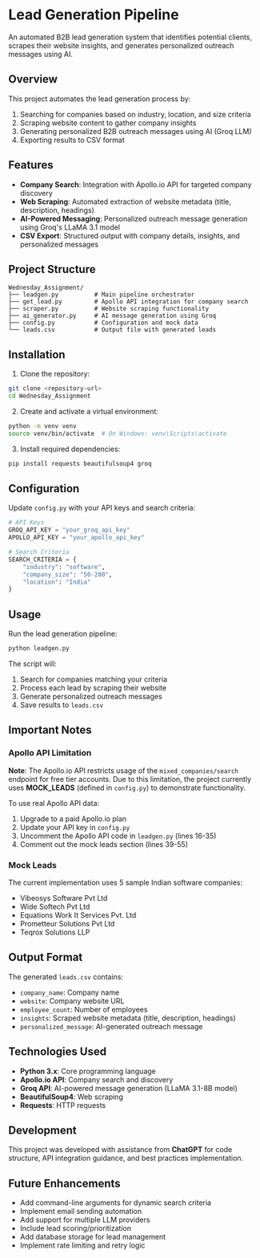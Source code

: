 # Lead Generation Pipeline

An automated B2B lead generation system that identifies potential clients, scrapes their website insights, and generates personalized outreach messages using AI.

## Overview

This project automates the lead generation process by:
1. Searching for companies based on industry, location, and size criteria
2. Scraping website content to gather company insights
3. Generating personalized B2B outreach messages using AI (Groq LLM)
4. Exporting results to CSV format

## Features

- **Company Search**: Integration with Apollo.io API for targeted company discovery
- **Web Scraping**: Automated extraction of website metadata (title, description, headings)
- **AI-Powered Messaging**: Personalized outreach message generation using Groq's LLaMA 3.1 model
- **CSV Export**: Structured output with company details, insights, and personalized messages

## Project Structure

```
Wednesday_Assignment/
├── leadgen.py          # Main pipeline orchestrator
├── get_lead.py         # Apollo API integration for company search
├── scraper.py          # Website scraping functionality
├── ai_generator.py     # AI message generation using Groq
├── config.py           # Configuration and mock data
└── leads.csv           # Output file with generated leads
```

## Installation

1. Clone the repository:
```bash
git clone <repository-url>
cd Wednesday_Assignment
```

2. Create and activate a virtual environment:
```bash
python -m venv venv
source venv/bin/activate  # On Windows: venv\Scripts\activate
```

3. Install required dependencies:
```bash
pip install requests beautifulsoup4 groq
```

## Configuration

Update `config.py` with your API keys and search criteria:

```python
# API Keys
GROQ_API_KEY = "your_groq_api_key"
APOLLO_API_KEY = "your_apollo_api_key"

# Search Criteria
SEARCH_CRITERIA = {
    "industry": "software",
    "company_size": "50-200",
    "location": "India"
}
```

## Usage

Run the lead generation pipeline:

```bash
python leadgen.py
```

The script will:
1. Search for companies matching your criteria
2. Process each lead by scraping their website
3. Generate personalized outreach messages
4. Save results to `leads.csv`

## Important Notes

### Apollo API Limitation
**Note**: The Apollo.io API restricts usage of the `mixed_companies/search` endpoint for free tier accounts. Due to this limitation, the project currently uses **MOCK_LEADS** (defined in `config.py`) to demonstrate functionality.

To use real Apollo API data:
1. Upgrade to a paid Apollo.io plan
2. Update your API key in `config.py`
3. Uncomment the Apollo API code in `leadgen.py` (lines 16-35)
4. Comment out the mock leads section (lines 39-55)

### Mock Leads
The current implementation uses 5 sample Indian software companies:
- Vibeosys Software Pvt Ltd
- Wide Softech Pvt Ltd
- Equations Work It Services Pvt. Ltd
- Prometteur Solutions Pvt Ltd
- Teqrox Solutions LLP

## Output Format

The generated `leads.csv` contains:
- `company_name`: Company name
- `website`: Company website URL
- `employee_count`: Number of employees
- `insights`: Scraped website metadata (title, description, headings)
- `personalized_message`: AI-generated outreach message

## Technologies Used

- **Python 3.x**: Core programming language
- **Apollo.io API**: Company search and discovery
- **Groq API**: AI-powered message generation (LLaMA 3.1-8B model)
- **BeautifulSoup4**: Web scraping
- **Requests**: HTTP requests

## Development

This project was developed with assistance from **ChatGPT** for code structure, API integration guidance, and best practices implementation.

## Future Enhancements

- Add command-line arguments for dynamic search criteria
- Implement email sending automation
- Add support for multiple LLM providers
- Include lead scoring/prioritization
- Add database storage for lead management
- Implement rate limiting and retry logic

